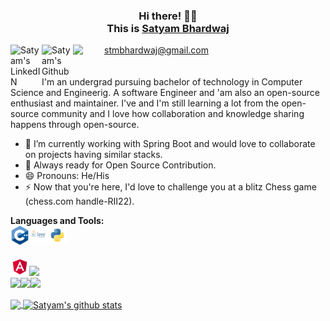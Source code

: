 <div >
<div align="center">  
  <h3>Hi there! 👋😄<br>This is <ins>Satyam Bhardwaj</ins> <br></h3></div>
<a href="https://www.linkedin.com/in/ramessesii/">
  <img align="left" alt="Satyam's LinkedIN" width="50px" src="https://raw.githubusercontent.com/peterthehan/peterthehan/master/assets/linkedin.svg" />
  </a> 
  <a href="https://github.com/ramessesii2">
  <img align="left" alt="Satyam's Github" width="50px" src="https://cdn.jsdelivr.net/npm/simple-icons@v3/icons/github.svg" />
</a>
<a href="https://mail.google.com/mail/u/0/#inbox">  
  <img align="left" width="50px" src="https://media.giphy.com/media/aOften89vRbG/giphy.gif" /> 
  </a><ins>stmbhardwaj@gmail.com</ins>
<br><br><br>
I'm an undergrad pursuing bachelor of technology in Computer Science and Engineerig. A software Engineer and 'am also an open-source enthusiast and maintainer. I've and I'm still learning a lot from the open-source community and I love how collaboration and knowledge sharing happens through open-source.

- 🌱 I’m currently working with Spring Boot and would love to collaborate on projects having similar stacks.
-  👯 Always ready for Open Source Contribution.
-  😄 Pronouns: He/His
- ⚡  Now that you're here, I'd love to challenge you at a blitz Chess game (chess.com handle-RII22).

**Languages and Tools:**  
<code><img height="30" src="https://raw.githubusercontent.com/github/explore/80688e429a7d4ef2fca1e82350fe8e3517d3494d/topics/cpp/cpp.png"></code><code><img height="30" src="https://raw.githubusercontent.com/github/explore/80688e429a7d4ef2fca1e82350fe8e3517d3494d/topics/java/java.png"></code><code><img height="30" src="https://raw.githubusercontent.com/github/explore/80688e429a7d4ef2fca1e82350fe8e3517d3494d/topics/python/python.png"></code><br>
  <code>
<img height="30" src="https://raw.githubusercontent.com/github/explore/80688e429a7d4ef2fca1e82350fe8e3517d3494d/topics/angular/angular.png"></code><code><img height="30" src="https://pbs.twimg.com/profile_images/1235868806079057921/fTL08u_H_400x400.png"></code><br>
<img height="40" src="https://cdn3.iconfinder.com/data/icons/blue-ulitto/128/Developer_files_Bash_Shell_Script-512.png"></code><img height="30" src="https://upload.wikimedia.org/wikipedia/commons/thumb/3/3f/Git_icon.svg/1024px-Git_icon.svg.png"></code><img height="30" src="https://e7.pngegg.com/pngimages/170/924/png-clipart-microsoft-sql-server-microsoft-azure-sql-database-microsoft-text-logo-thumbnail.png"></code>

<a href="https://github.com/ramessesII2">
  <img align="center" src="https://github-readme-stats.vercel.app/api/top-langs/?username=ramessesII2&theme=dark&hide_langs_below=1" />
</a>
<a href="https://github.com/ramessesII2">
 <img align="center" src="https://github-readme-stats.vercel.app/api?username=ramessesII2&show_icons=true&theme=dark&line_height=27" alt="Satyam's github stats"/>
</a>
<div align="center">



</div>
